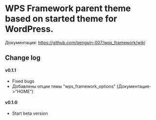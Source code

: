 WPS Framework parent theme based on started theme for WordPress.
==================================

﻿Документация: https://github.com/penguin-007/wps_framework/wiki

## Change log ##

#### v0.1.1 ####
* Fixed bugs
* Добавлены опции темы "wps_framework_options" (Документация->"HOME")

#### v0.1.0 ####
* Start beta version